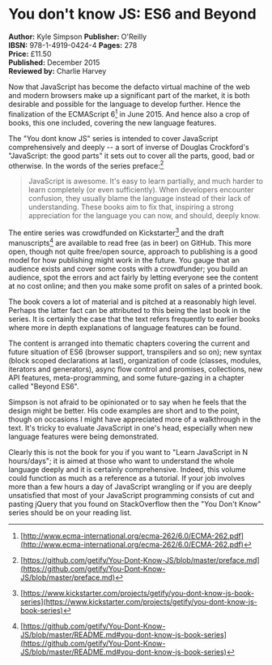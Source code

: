 # You don't know JS: ES6 and Beyond

**Author:** Kyle Simpson
**Publisher:** O'Reilly  
**IBSN:** 978-1-4919-0424-4
**Pages:** 278  
**Price:** £11.50  
**Published:** December 2015  
**Reviewed by:** Charlie Harvey

Now that JavaScript has become the defacto virtual machine of the web and modern browsers make up a significant part of the market, it is both desirable and possible for the language to develop further. Hence the finalization of the ECMAScript 6[^ecmascript] in June 2015. And hence also a crop of books, this one included, covering the new language features.

The "You dont know JS" series is intended to cover JavaScript comprehensively and deeply -- a sort of inverse of Douglas Crockford's "JavaScript: the good parts" it sets out to cover all the parts, good, bad or otherwise. In the words of the series preface:[^series-preface]

> JavaScript is awesome. It's easy to learn partially, and much harder to learn completely (or even sufficiently). When developers encounter confusion, they usually blame the language instead of their lack of understanding. These books aim to fix that, inspiring a strong appreciation for the language you can now, and should, deeply know.

The entire series was crowdfunded on Kickstarter[^kickstarter-crowdfund] and the draft manuscripts[^draft-manuscripts] are available to read free (as in beer) on GitHub.  This more open, though not quite free/open source, approach to publishing is a good model for how publishing might work in the future. You gauge that an audience exists and cover some costs with a crowdfunder; you build an audience, spot the errors and act fairly by letting everyone see the content at no cost online; and then you make some profit on sales of a printed book.

The book covers a lot of material and is pitched at a reasonably high level. Perhaps the latter fact can be attributed to this being the last book in the series. It is certainly the case that the text refers frequently to earlier books where more in depth explanations of language features can be found.

The content is arranged into thematic chapters covering the current and future situation of ES6 (browser support, transpilers and so on); new syntax (block scoped declarations at last), organization of code (classes, modules, iterators and generators), async flow control and promises, collections, new API features, meta-programming, and some future-gazing in a chapter called "Beyond ES6".

Simpson is not afraid to be opinionated or to say when he feels that the design might be better. His code examples are short and to the point, though on occasions I might have appreciated more of a walkthrough in the text. It's tricky to evaluate JavaScript in one's head, especially when new language features were being demonstrated.

Clearly this is not the book for you if you want to "Learn JavaScript in N hours/days"; it is aimed at those who want to understand the whole language deeply and it is certainly comprehensive. Indeed, this volume could function as much as a reference as a tutorial. If your job involves more than a few hours a day of JavaScript wrangling or if you are deeply unsatisfied that most of your JavaScript programming consists of cut and pasting jQuery that you found on StackOverflow then the "You Don't Know" series should be on your reading list.

[^ecmascript]: [http://www.ecma-international.org/ecma-262/6.0/ECMA-262.pdf](http://www.ecma-international.org/ecma-262/6.0/ECMA-262.pdf)

[^series-preface]: [https://github.com/getify/You-Dont-Know-JS/blob/master/preface.md](https://github.com/getify/You-Dont-Know-JS/blob/master/preface.md)

[^draft-manuscripts]: [https://github.com/getify/You-Dont-Know-JS/blob/master/README.md#you-dont-know-js-book-series](https://github.com/getify/You-Dont-Know-JS/blob/master/README.md#you-dont-know-js-book-series)

[^kickstarter-crowdfund]: [https://www.kickstarter.com/projects/getify/you-dont-know-js-book-series](https://www.kickstarter.com/projects/getify/you-dont-know-js-book-series)
